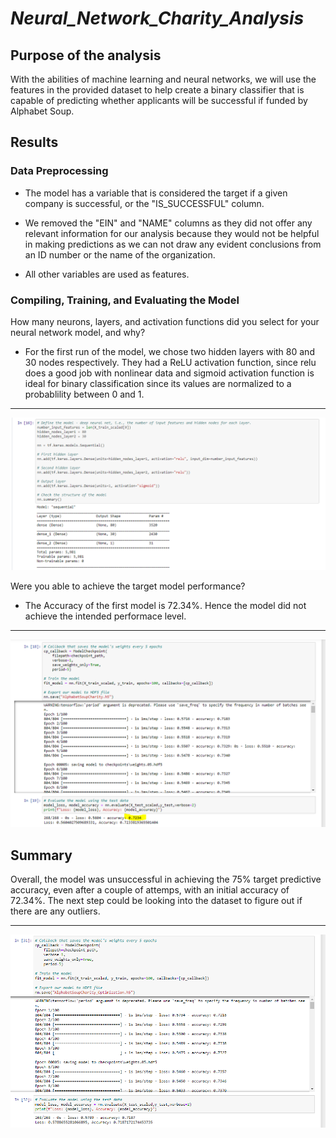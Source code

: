 # _Neural_Network_Charity_Analysis_


## Purpose of the analysis 

With the abilities of machine learning and neural networks, we will use the features in the provided dataset to help create a binary classifier that is capable of predicting whether applicants will be successful if funded by Alphabet Soup.


## Results


### Data Preprocessing

- The model has a variable that is considered the target if a given company is successful, or the "IS_SUCCESSFUL" column.

- We removed the "EIN" and "NAME" columns as they did not offer any relevant information for our analysis because they would not be helpful in making predictions as we can not draw any evident conclusions from an ID number or the name of the organization.

- All other variables are used as features.


### Compiling, Training, and Evaluating the Model


How many neurons, layers, and activation functions did you select for your neural network model, and why?


- For the first run of the model, we chose two hidden layers with 80 and 30 nodes respectively. They had a ReLU activation function, since relu does a good job with nonlinear data and sigmoid activation function is ideal for binary classification since its values are normalized to a probablility between 0 and 1.

_ _ _ _ _ _ _ _ _ _ _ _ _ _ _ _ _ _ _ _ _ _ _ _ _ _ _ _ _ _ _ _ _ _ _ _ _ _ _ _ _ _ _ _ _ _ _ _ _ _ _ _ _ _ _ _ _ _ _ _ _ _ _ _ _ _ _ _ _ _ _ _ _ _ _ _

![alt text](https://github.com/Yoditatr/Neural_Network_Charity_Analysis/blob/main/Resources/train.PNG?raw=true)


Were you able to achieve the target model performance?


- The Accuracy of the first model is 72.34%. Hence the model did not achieve the intended performace level. 


_ _ _ _ _ _ _ _ _ _ _ _ _ _ _ _ _ _ _ _ _ _ _ _ _ _ _ _ _ _ _ _ _ _ _ _ _ _ _ _ _ _ _ _ _ _ _ _ _ _ _ _ _ _ _ _ _ _ _ _ _ _ _ _ _ _ _ _ _ _ _ _ _ _ _ _


![alt text](https://github.com/Yoditatr/Neural_Network_Charity_Analysis/blob/main/Resources/fit.PNG?raw=true)


## Summary 


Overall, the model was unsuccessful in achieving the 75% target predictive accuracy, even after a couple of attemps, with an initial accuracy of 72.34%. The next step could be looking into the dataset to figure out if there are any outliers. 

_ _ _ _ _ _ _ _ _ _ _ _ _ _ _ _ _ _ _ _ _ _ _ _ _ _ _ _ _ _ _ _ _ _ _ _ _ _ _ _ _ _ _ _ _ _ _ _ _ _ _ _ _ _ _ _ _ _ _ _ _ _ _ _ _ _ _ _ _ _ _ _ _ _ _ _

![alt text](https://github.com/Yoditatr/Neural_Network_Charity_Analysis/blob/main/Resources/optimization.PNG?raw=true)




